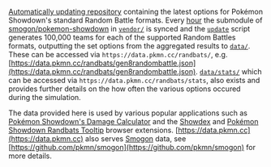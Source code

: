 [Automatically updating repository](https://simonwillison.net/2020/Oct/9/git-scraping/) containing
the latest options for Pokémon Showdown's standard Random Battle formats. Every
[hour](https://github.com/pkmn/randbats/tree/main/.github/workflows/update.yml) the submodule of
[smogon/pokemon-showdown](https://github.com/smogon/pokemon-showdown) in
[`vendor/`](https://github.com/pkmn/randbats/tree/main/vendor) is synced and the
[`update`](https://github.com/pkmn/randbats/tree/main/update) script generates 100,000 teams for
each of the supported Random Battles formats, outputting the set options from the aggregated results
to [`data/`](https://github.com/pkmn/randbats/tree/main/data). These can be accessed via
`https://data.pkmn.cc/randbats/`, e.g.
[https://data.pkmn.cc/randbats/gen8randombattle.json](https://data.pkmn.cc/randbats/gen8randombattle.json).
[`data/stats/`](https://github.com/pkmn/randbats/tree/main/data/stats) which can be accessed via
`https://data.pkmn.cc/randbats/stats`, also exists and provides further details on the how often the
various options occured during the simulation.

The data provided here is used by various popular applications such as [Pokémon Showdown's Damage
Calculator](https://calc.pokemonshowdown.com/) and the
[Showdex](https://github.com/doshidak/showdex) and [Pokémon Showdown Randbats
Tooltip](https://github.com/pkmn/randbats/tree/main/extension) browser extensions.
[https://data.pkmn.cc](https://data.pkmn.cc) also serves [Smogon](https://smogon.com) data, see
[https://github.com/pkmn/smogon](https://github.com/pkmn/smogon) for more details.
